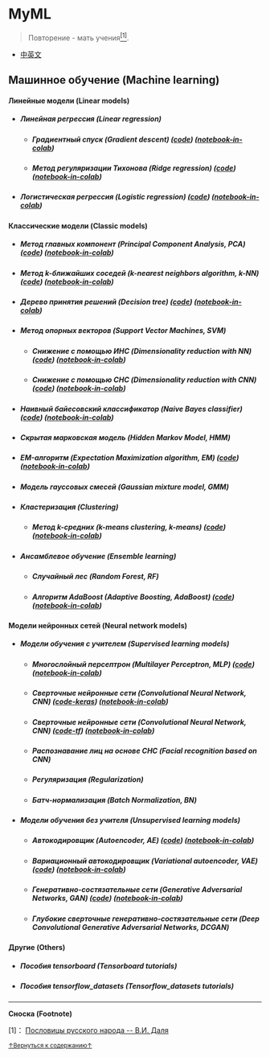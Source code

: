 # MyML
> Повторение - мать учения<a href='#fn1' name='fn1b'><sup>[1]</sup></a>.
- [中英文](README.md)

## Машинное обучение (Machine learning)

#### Линейные модели (Linear models)
- ##### Линейная регрессия (Linear regression)
    + ##### Градиентный спуск (Gradient descent) ([code](codes/Linear_models/linear_regression_RU.py)) ([notebook-in-colab](notebooks(colab)/Linear_models/linear_regression_RU.ipynb))
    + ##### Метод регуляризации Тихонова (Ridge regression) ([code](codes/Linear_models/RR_RU.py)) ([notebook-in-colab](notebooks(colab)/Linear_models/RR_RU.ipynb))
- ##### Логистическая регрессия (Logistic regression) ([code](codes/Linear_models/logistic_regression_RU.py)) ([notebook-in-colab](notebooks(colab)/Linear_models/logistic_regression_RU.ipynb))

#### Классические модели (Classic models)
- ##### Метод главных компонент (Principal Component Analysis, PCA) ([code](codes/Classic_models/PCA.py)) ([notebook-in-colab](notebooks(colab)/Classic_models/PCA.ipynb))
- ##### Метод k-ближайших соседей (k-nearest neighbors algorithm, k-NN) ([code](codes/Classic_models/KNN_main.py)) ([notebook-in-colab](notebooks(colab)/Classic_models/KNN.ipynb))
- ##### Дерево принятия решений (Decision tree) ([code](codes/Classic_models/Decision_tree.py)) ([notebook-in-colab](notebooks(colab)/Classic_models/Decision_tree.ipynb))
- ##### Метод опорных векторов (Support Vector Machines, SVM)
    + ##### Снижение с помощью ИНС (Dimensionality reduction with NN) ([code](codes/Classic_models/linear_SVM.py)) ([notebook-in-colab](notebooks(colab)/Classic_models/linear_SVM.ipynb))
    + ##### Снижение с помощью СНС (Dimensionality reduction with CNN) ([code](codes/Classic_models/linear_SVM(CNN).py)) ([notebook-in-colab](notebooks(colab)/Classic_models/linear_SVM(CNN).ipynb))
- ##### Наивный байесовский классификатор (Naive Bayes classifier) ([code](codes/Classic_models/NB.py)) ([notebook-in-colab](notebooks(colab)/Classic_models/NB.ipynb))
- ##### Скрытая марковская модель (Hidden Markov Model, HMM)
- ##### EM-алгоритм (Expectation Maximization algorithm, EM) ([code](codes/Classic_models/EM.py)) ([notebook-in-colab](notebooks(colab)/Classic_models/EM.ipynb))
- ##### Модель гауссовых смесей (Gaussian mixture model, GMM)
- ##### Кластеризация (Clustering)
    + ##### Метод k-средних (k-means clustering, k-means) ([code](codes/Classic_models/kmeans.py)) ([notebook-in-colab](notebooks(colab)/Classic_models/kmeans.ipynb))
- ##### Ансамблевое обучение (Ensemble learning)
    + ##### Случайный лес (Random Forest, RF)
    + ##### Алгоритм AdaBoost (Adaptive Boosting, AdaBoost) ([code](codes/Classic_models/Adaboost_main.py)) ([notebook-in-colab](notebooks(colab)/Classic_models/Adaboost.ipynb))

#### Модели нейронных сетей (Neural network models)
- ##### Модели обучения с учителем (Supervised learning models)
    + ##### Многослойный персептрон (Multilayer Perceptron, MLP) ([code](codes/Neural_network_models/Supervised_learning_models/MLP.py)) ([notebook-in-colab](notebooks(colab)/Neural_network_models/Supervised_learning_models/MLP.ipynb))
    + ##### Сверточные нейронные сети (Convolutional Neural Network, CNN) ([code-keras](codes/Neural_network_models/Supervised_learning_models/CNN_keras.py)) ([notebook-in-colab](notebooks(colab)/Neural_network_models/Supervised_learning_models/CNN_keras.ipynb))
    + ##### Сверточные нейронные сети (Convolutional Neural Network, CNN) ([code-tf](codes/Neural_network_models/Supervised_learning_models/CNN_tf.py)) ([notebook-in-colab](notebooks(colab)/Neural_network_models/Supervised_learning_models/CNN_tf.ipynb))
    + ##### Распознавание лиц на основе СНС (Facial recognition based on CNN)
    + ##### Регуляризация (Regularization)
    + ##### Батч-нормализация (Batch Normalization, BN)
- ##### Модели обучения без учителя (Unsupervised learning models)
    + ##### Автокодировщик (Autoencoder, AE) ([code](codes/Neural_network_models/Unsupervised_learning_models/AE.py)) ([notebook-in-colab](notebooks(colab)/Neural_network_models/Unsupervised_learning_models/AE.ipynb))
    + ##### Вариационный автокодировщик (Variational autoencoder, VAE) ([code](codes/Neural_network_models/Unsupervised_learning_models/VAE.py)) ([notebook-in-colab](notebooks(colab)/Neural_network_models/Unsupervised_learning_models/VAE.ipynb))
    + ##### Генеративно-состязательные сети (Generative Adversarial Networks, GAN) ([code](codes/Neural_network_models/Unsupervised_learning_models/GAN.py)) ([notebook-in-colab](notebooks(colab)/Neural_network_models/Unsupervised_learning_models/GAN.ipynb))
    + ##### Глубокие сверточные генеративно-состязательные сети (Deep Convolutional Generative Adversarial Networks, DCGAN)

#### Другие (Others)
- ##### Пособия tensorboard (Tensorboard tutorials)
- ##### Пособия tensorflow_datasets (Tensorflow_datasets tutorials)

-----
**Сноска (Footnote)**

<a name='fn1'>[1]</a>： [Пословицы русского народа -- В.И. Даля](http://dslov.ru/txt/81/t81_168.htm)

<a href='#fn1b'><small>↑Вернуться к содержанию↑</small></a>